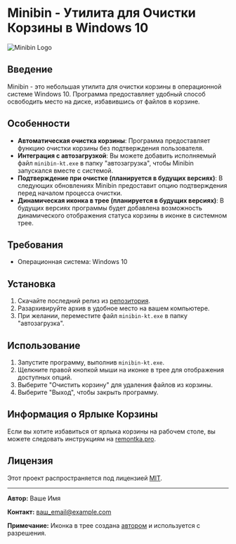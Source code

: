 # Minibin - Утилита для Очистки Корзины в Windows 10

![Minibin Logo](https://example.com/minibin_logo.png)

## Введение

Minibin - это небольшая утилита для очистки корзины в операционной системе Windows 10. Программа предоставляет удобный способ освободить место на диске, избавившись от файлов в корзине.

## Особенности

- **Автоматическая очистка корзины**: Программа предоставляет функцию очистки корзины без подтверждения пользователя.
- **Интеграция с автозагрузкой**: Вы можете добавить исполняемый файл `minibin-kt.exe` в папку "автозагрузка", чтобы Minibin запускался вместе с системой.
- **Подтверждение при очистке (планируется в будущих версиях)**: В следующих обновлениях Minibin предоставит опцию подтверждения перед началом процесса очистки.
- **Динамическая иконка в трее (планируется в будущих версиях)**: В будущих версиях программы будет добавлена возможность динамического отображения статуса корзины в иконке в системном трее.

## Требования

- Операционная система: Windows 10

## Установка

1. Скачайте последний релиз из [репозитория](https://github.com/your_username/minibin/releases).
2. Разархивируйте архив в удобное место на вашем компьютере.
3. При желании, переместите файл `minibin-kt.exe` в папку "автозагрузка".

## Использование

1. Запустите программу, выполнив `minibin-kt.exe`.
2. Щелкните правой кнопкой мыши на иконке в трее для отображения доступных опций.
3. Выберите "Очистить корзину" для удаления файлов из корзины.
4. Выберите "Выход", чтобы закрыть программу.

## Информация о Ярлыке Корзины

Если вы хотите избавиться от ярлыка корзины на рабочем столе, вы можете следовать инструкциям на [remontka.pro](https://remontka.pro/remove-recycle-bin-windows/).

## Лицензия

Этот проект распространяется под лицензией [MIT](LICENSE).

---

**Автор:** Ваше Имя

**Контакт:** ваш_email@example.com

**Примечание:** Иконка в трее создана [автором](https://example.com/author) и используется с разрешения.